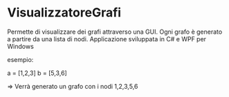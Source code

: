 VisualizzatoreGrafi
===================
 
Permette di visualizzare dei grafi attraverso una GUI. Ogni grafo è generato a partire da una lista di nodi.
Applicazione sviluppata in C# e WPF per Windows

esempio:

a = [1,2,3]
b = [5,3,6]

=> Verrà generato un grafo con i nodi 1,2,3,5,6
